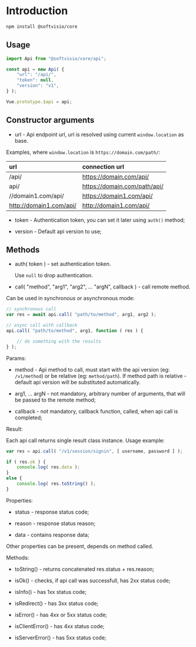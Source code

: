 # Introduction

```sh
npm install @softvisio/core
```

## Usage

```javascript
import Api from "@softvisio/core/api";

const api = new Api( {
    "url": "/api/",
    "token": null,
    "version": "v1",
} );

Vue.prototype.$api = api;
```

## Constructor arguments

- url - Api endpoint url, url is resolved using current `window.location` as base.

Examples, where `window.location` is `https://domain.com/path/`:

| url                       | connection url                 |
| :------------------------ | :----------------------------- |
| /api/                     | <https://domain.com/api/>      |
| api/                      | <https://domain.com/path/api/> |
| //domain1.com/api/        | <https://domain1.com/api/>     |
| <http://domain1.com/api/> | <http://domain1.com/api/>      |

- token - Authentication token, you can set it later using `auth()` method;

- version - Default api version to use;

## Methods

- auth( token ) - set authentication token.

    Use `null` to drop authentication.

- call( "method", "arg1", "arg2", ... "argN", callback ) - call remote method.

Can be used in synchronous or asynchronous mode:

```javascript
// synchronous call
var res = await api.call( "path/to/method", arg1, arg2 );

// async call with callback
api.call( "path/to/method", arg1, function ( res ) {

    // do something with the results
} );
```

Params:

- method - Api method to call, must start with the api version (eg: `/v1/method`) or be relative (eg: `method/path`). If method path is relative - default api version will be substituted automatically.

- arg1, ... argN - not mandatory, arbitrary number of arguments, that will be passed to the remote method;

- callback - not mandatory, callback function, called, when api call is completed;

Result:

Each api call returns single result class instance. Usage example:

```javascript
var res = api.call( "/v1/session/signin", [ username, password ] );

if ( res.ok ) {
    console.log( res.data );
}
else {
    console.log( res.toString() );
}
```

Properties:

- status - response status code;

- reason - response status reason;

- data - contains response data;

Other properties can be present, depends on method called.

Methods:

- toString() - returns concatenated res.status + res.reason;

- isOk() - checks, if api call was successfull, has 2xx status code;

- isInfo() - has 1xx status code;

- isRedirect() - has 3xx status code;

- isError() - has 4xx or 5xx status code;

- isClientError() - has 4xx status code;

- isServerError() - has 5xx status code;
